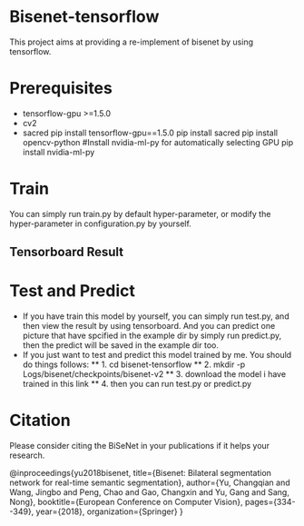 # Bisenet-tensorflow
This project aims at providing a re-implement of bisenet by using tensorflow.

# Prerequisites
* tensorflow-gpu >=1.5.0
* cv2
* sacred
  pip install tensorflow-gpu==1.5.0
  pip install sacred
  pip install opencv-python
  #Install nvidia-ml-py for automatically selecting GPU
  pip install nvidia-ml-py
  
# Train
  You can simply run train.py by default hyper-parameter, or modify the hyper-parameter in configuration.py by yourself.
## Tensorboard Result
  
# Test and Predict
*  If you have train this model by yourself, you can simply run test.py, and then view the result by using tensorboard. And you can predict one picture that have spcified in the example dir by simply run predict.py, then the predict will be saved in the example dir too.
*  If you just want to test and predict this model trained by me. You should do things follows:
**    1. cd bisenet-tensorflow
**    2. mkdir -p Logs/bisenet/checkpoints/bisenet-v2
**    3. download the model i have trained in this link
**    4. then you can run test.py or predict.py

# Citation
Please consider citing the BiSeNet in your publications if it helps your research.

@inproceedings{yu2018bisenet,
  title={Bisenet: Bilateral segmentation network for real-time semantic segmentation},
  author={Yu, Changqian and Wang, Jingbo and Peng, Chao and Gao, Changxin and Yu, Gang and Sang, Nong},
  booktitle={European Conference on Computer Vision},
  pages={334--349},
  year={2018},
  organization={Springer}
}

